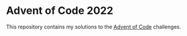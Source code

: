 # Advent of Code 2022

This repository contains my solutions to the [Advent of Code](https://adventofcode.com/2022/) challenges.
